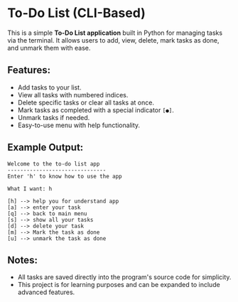 # To-Do List (CLI-Based)
This is a simple **To-Do List application** built in Python for managing tasks via the terminal. It allows users to add, view, delete, mark tasks as done, and unmark them with ease.


## Features:
- Add tasks to your list.
- View all tasks with numbered indices.
- Delete specific tasks or clear all tasks at once.
- Mark tasks as completed with a special indicator `[●]`.
- Unmark tasks if needed.
- Easy-to-use menu with help functionality.


## Example Output:
```
Welcome to the to-do list app
-------------------------------
Enter 'h' to know how to use the app

What I want: h

[h] --> help you for understand app
[a] --> enter your task
[q] --> back to main menu
[s] --> show all your tasks
[d] --> delete your task
[m] --> Mark the task as done
[u] --> unmark the task as done
```

## Notes:
- All tasks are saved directly into the program's source code for simplicity.
- This project is for learning purposes and can be expanded to include advanced features.